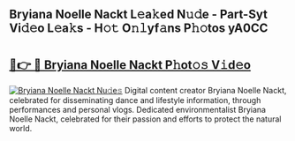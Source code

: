 ## Bryiana Noelle Nackt L𝚎a𝚔ed N𝚞𝚍e - Part-Syt Vi𝚍𝚎o L𝚎a𝚔s - H𝚘𝚝 O𝚗𝚕yf𝚊ns P𝚑𝚘tos yA0CC

# <h2><a href="http://kfcdn76.oniu.top/?m=Bryiana+Noelle+Nackt">🔗👉 🔴 Bryiana Noelle Nackt P𝚑ot𝚘𝚜 V𝚒d𝚎o</a></h2>

[![Bryiana Noelle Nackt Nu𝚍e𝚜](https://i.imgur.com/0qMVB7G.gif)](http://kfcdn76.oniu.top/?m=Bryiana+Noelle+Nackt)
Digital content creator Bryiana Noelle Nackt, celebrated for disseminating dance and lifestyle information, through performances and personal vlogs. Dedicated environmentalist Bryiana Noelle Nackt, celebrated for their passion and efforts to protect the natural world.  

